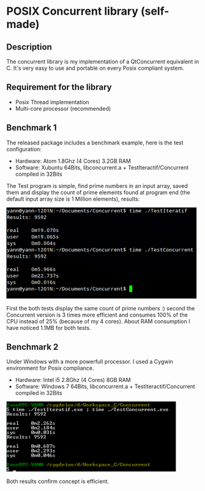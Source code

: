 # POSIX Concurrent library (self-made)

## Description

The concurrent library is my implementation of a QtConcurrent equivalent in C. It's very easy to use and portable on every Posix compliant system.

## Requirement for the library
* Posix Thread implementation
* Multi-core processor (recommended)

## Benchmark 1
The released package includes a benchmark example, here is the test configuration:

* Hardware: Atom 1.8Ghz (4 Cores) 3.2GB RAM
* Software: Xubuntu 64Bits, libconcurrent.a + TestIteractif/Concurrent compiled in 32Bits

The Test program is simple, find prime numbers in an input array, saved them and display the count of prime elements found at program end (the default input array size is 1 Million elements), results:

![bench_1](https://github.com/creativeyann17/libconcurrent/blob/master/bench1.png)

First the both tests display the same count of prime numbers :) second the Concurrent version is 3 times more efficient and consumes 100% of the CPU instead of 25% (because of my 4 cores). About RAM consumption I have noticed 1.1MB for both tests.

## Benchmark 2
Under Windows with a more powerfull processor. I used a Cygwin environment for Posix compliance.

* Hardware: Intel i5 2.8Ghz (4 Cores) 8GB RAM
* Software: Windows 7 64Bits, libconcurrent.a + TestIteractif/Concurrent compiled in 32Bits

![bench_2](https://github.com/creativeyann17/libconcurrent/blob/master/bench2.png)

Both results confirm concept is efficient.
